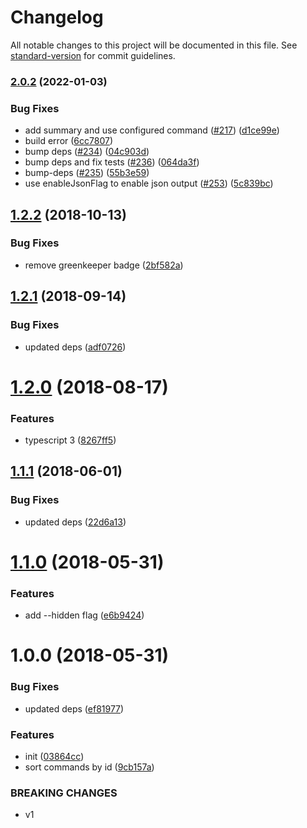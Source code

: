 # Changelog

All notable changes to this project will be documented in this file. See [standard-version](https://github.com/conventional-changelog/standard-version) for commit guidelines.

### [2.0.2](https://github.com/oclif/plugin-commands/compare/v2.0.0...v2.0.2) (2022-01-03)


### Bug Fixes

* add summary and use configured command ([#217](https://github.com/oclif/plugin-commands/issues/217)) ([d1ce99e](https://github.com/oclif/plugin-commands/commit/d1ce99eb233155e019a585177972188953b0ffaf))
* build error ([6cc7807](https://github.com/oclif/plugin-commands/commit/6cc780725e5dbb64fbc105206cc580bf45325749))
* bump deps ([#234](https://github.com/oclif/plugin-commands/issues/234)) ([04c903d](https://github.com/oclif/plugin-commands/commit/04c903d45a51987f6262628c7a401481dc237145))
* bump deps and fix tests ([#236](https://github.com/oclif/plugin-commands/issues/236)) ([064da3f](https://github.com/oclif/plugin-commands/commit/064da3f22778c9625c640012b883eee8c1528ab1))
* bump-deps ([#235](https://github.com/oclif/plugin-commands/issues/235)) ([55b3e59](https://github.com/oclif/plugin-commands/commit/55b3e59e0743078d2bf81bfa75a56ebd0b746c4b))
* use enableJsonFlag to enable json output ([#253](https://github.com/oclif/plugin-commands/issues/253)) ([5c839bc](https://github.com/oclif/plugin-commands/commit/5c839bc3d5b079c3080858ca4bc704283ff9d345))

## [1.2.2](https://github.com/oclif/plugin-commands/compare/v1.2.1...v1.2.2) (2018-10-13)


### Bug Fixes

* remove greenkeeper badge ([2bf582a](https://github.com/oclif/plugin-commands/commit/2bf582a))

## [1.2.1](https://github.com/oclif/plugin-commands/compare/v1.2.0...v1.2.1) (2018-09-14)


### Bug Fixes

* updated deps ([adf0726](https://github.com/oclif/plugin-commands/commit/adf0726))

# [1.2.0](https://github.com/oclif/plugin-commands/compare/v1.1.3...v1.2.0) (2018-08-17)


### Features

* typescript 3 ([8267ff5](https://github.com/oclif/plugin-commands/commit/8267ff5))

<a name="1.1.1"></a>
## [1.1.1](https://github.com/oclif/plugin-commands/compare/v1.1.0...v1.1.1) (2018-06-01)


### Bug Fixes

* updated deps ([22d6a13](https://github.com/oclif/plugin-commands/commit/22d6a13))

<a name="1.1.0"></a>
# [1.1.0](https://github.com/oclif/plugin-commands/compare/v1.0.0...v1.1.0) (2018-05-31)


### Features

* add --hidden flag ([e6b9424](https://github.com/oclif/plugin-commands/commit/e6b9424))

<a name="1.0.0"></a>
# 1.0.0 (2018-05-31)


### Bug Fixes

* updated deps ([ef81977](https://github.com/oclif/plugin-commands/commit/ef81977))


### Features

* init ([03864cc](https://github.com/oclif/plugin-commands/commit/03864cc))
* sort commands by id ([9cb157a](https://github.com/oclif/plugin-commands/commit/9cb157a))


### BREAKING CHANGES

* v1
